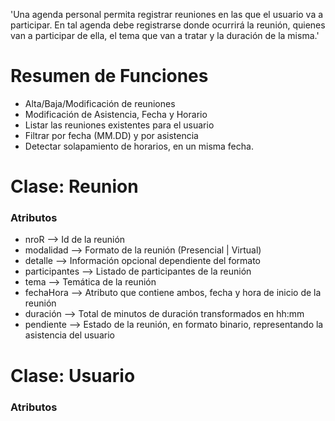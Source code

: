'Una agenda personal permita registrar reuniones en las que el usuario va a participar. En tal agenda debe registrarse donde ocurrirá la reunión, quienes van a participar de ella, el tema que van a tratar y la duración de la misma.'
# Resumen de Funciones
- Alta/Baja/Modificación de reuniones
- Modificación de Asistencia, Fecha y Horario
- Listar las reuniones existentes para el usuario
- Filtrar por fecha (MM.DD) y por asistencia
- Detectar solapamiento de horarios, en un misma fecha.
# Clase: Reunion
### Atributos
   - nroR --> Id de la reunión 
   - modalidad --> Formato de la reunión (Presencial | Virtual)
   - detalle --> Información opcional dependiente del formato
   - participantes --> Listado de participantes de la reunión 
   - tema --> Temática de la reunión
   - fechaHora --> Atributo que contiene ambos, fecha y hora de inicio de la reunión
   - duración --> Total de minutos de duración transformados en hh:mm
   - pendiente --> Estado de la reunión, en formato binario, representando la asistencia del usuario
# Clase: Usuario
### Atributos

